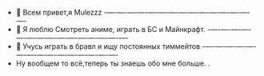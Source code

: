 - 👋 Всем привет,я Mulezzz
-—-—-—-—-—-—-—-—-—-—-—-—-—-—-—-
- 👀 Я люблю Смотреть аниме,
играть в БС и Майнкрафт.
-—-—-—-—-—-—-—-—-—-—-—-—-—-—-—-
- 🌱 Учусь играть в бравл
и ищу постоянных тиммейтов
-—-—-—-—-—-—-—-—-—-—-—-—-—-—-—-
- Ну вообщем то всё,теперь
ты знаешь обо мне больше.
.
